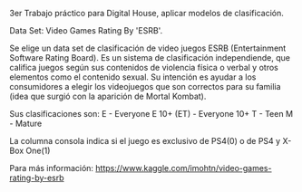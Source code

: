 3er Trabajo práctico para Digital House, aplicar modelos de clasificación.

Data Set: Video Games Rating By 'ESRB'.

Se elige un data set de clasificación de video juegos ESRB (Entertainment Software Rating Board).
Es un sistema de clasificación independiende, que califica juegos según sus contenidos de violencia física o verbal y otros elementos como el contenido sexual.
Su intención es ayudar a los consumidores a elegir los videojuegos que son correctos para su familia (idea que surgió con la aparición de Mortal Kombat).

Sus clasificaciones son:
E - Everyone
E 10+ (ET) - Everyone 10+
T - Teen
M	- Mature

La columna consola indica si el juego es exclusivo de PS4(0) o de PS4 y X-Box One(1)

Para más información: https://www.kaggle.com/imohtn/video-games-rating-by-esrb
